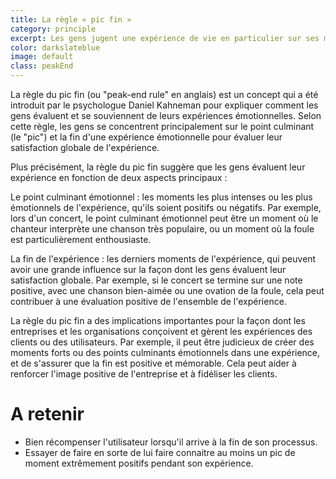 ```yaml
---
title: La règle « pic fin »
category: principle
excerpt: Les gens jugent une expérience de vie en particulier sur ses moments intenses, positifs comme négatifs mais aussi sur la façon dont elle se termine.
color: darkslateblue
image: default
class: peakEnd
---
```


La règle du pic fin (ou "peak-end rule" en anglais) est un concept qui a été introduit par le psychologue Daniel Kahneman pour expliquer comment les gens évaluent et se souviennent de leurs expériences émotionnelles. Selon cette règle, les gens se concentrent principalement sur le point culminant (le "pic") et la fin d'une expérience émotionnelle pour évaluer leur satisfaction globale de l'expérience.

Plus précisément, la règle du pic fin suggère que les gens évaluent leur expérience en fonction de deux aspects principaux :

Le point culminant émotionnel : les moments les plus intenses ou les plus émotionnels de l'expérience, qu'ils soient positifs ou négatifs. Par exemple, lors d'un concert, le point culminant émotionnel peut être un moment où le chanteur interprète une chanson très populaire, ou un moment où la foule est particulièrement enthousiaste.

La fin de l'expérience : les derniers moments de l'expérience, qui peuvent avoir une grande influence sur la façon dont les gens évaluent leur satisfaction globale. Par exemple, si le concert se termine sur une note positive, avec une chanson bien-aimée ou une ovation de la foule, cela peut contribuer à une évaluation positive de l'ensemble de l'expérience.

La règle du pic fin a des implications importantes pour la façon dont les entreprises et les organisations conçoivent et gèrent les expériences des clients ou des utilisateurs. Par exemple, il peut être judicieux de créer des moments forts ou des points culminants émotionnels dans une expérience, et de s'assurer que la fin est positive et mémorable. Cela peut aider à renforcer l'image positive de l'entreprise et à fidéliser les clients.

# A retenir

- Bien récompenser l'utilisateur lorsqu'il arrive à la fin de son processus.
- Essayer de faire en sorte de lui faire connaitre au moins un pic de moment extrêmement positifs pendant son expérience.
